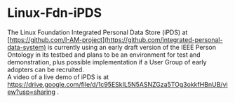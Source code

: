 # Linux-Fdn-iPDS
The Linux Foundation Integrated Personal Data Store (iPDS) at [https://github.com/I-AM-project](https://github.com/integrated-personal-data-system) is currently using an early draft version of the IEEE Person Ontology in its testbed and plans to be an environment for test and demonstration, plus possible implementation if a User Group of early adopters can be recruited.  
A video of a live demo of iPDS is at https://drive.google.com/file/d/1c95ESkIL5N5ASNZGza5TOg3okkfHBnUB/view?usp=sharing .
